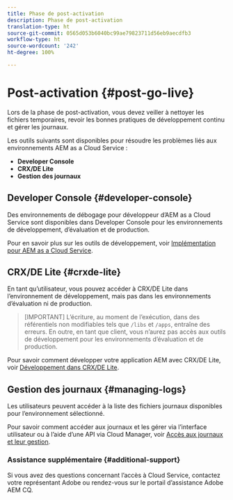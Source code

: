 ```yaml
---
title: Phase de post-activation
description: Phase de post-activation
translation-type: ht
source-git-commit: 0565d053b6040bc99ae79823711d56eb9aecdfb3
workflow-type: ht
source-wordcount: '242'
ht-degree: 100%

---
```



# Post-activation {#post-go-live}

Lors de la phase de post-activation, vous devez veiller à nettoyer les fichiers temporaires, revoir les bonnes pratiques de développement continu et gérer les journaux.

Les outils suivants sont disponibles pour résoudre les problèmes liés aux environnements AEM as a Cloud Service :

* **Developer Console**
* **CRX/DE Lite**
* **Gestion des journaux**


## Developer Console {#developer-console}

Des environnements de débogage pour développeur d’AEM as a Cloud Service sont disponibles dans Developer Console pour les environnements de développement, d’évaluation et de production.

Pour en savoir plus sur les outils de développement, voir [Implémentation pour AEM as a Cloud Service](https://docs.adobe.com/content/help/fr-FR/experience-manager-cloud-service/implementing/developing/development-guidelines.html#aem-as-a-cloud-service-development-tools).

## CRX/DE Lite {#crxde-lite}

En tant qu’utilisateur, vous pouvez accéder à CRX/DE Lite dans l’environnement de développement, mais pas dans les environnements d’évaluation ni de production.

>[IMPORTANT]
>L’écriture, au moment de l’exécution, dans des référentiels non modifiables tels que `/libs` et `/apps`, entraîne des erreurs. En outre, en tant que client, vous n’aurez pas accès aux outils de développement pour les environnements d’évaluation et de production.

Pour savoir comment développer votre application AEM avec CRX/DE Lite, voir [Développement dans CRX/DE Lite](https://docs.adobe.com/help/fr-FR/experience-manager-65/developing/devtools/developing-with-crxde-lite.html).

## Gestion des journaux {#managing-logs}

Les utilisateurs peuvent accéder à la liste des fichiers journaux disponibles pour l’environnement sélectionné.

Pour savoir comment accéder aux journaux et les gérer via l’interface utilisateur ou à l’aide d’une API via Cloud Manager, voir [Accès aux journaux et leur gestion](https://docs.adobe.com/content/help/fr-FR/experience-manager-cloud-service/implementing/using-cloud-manager/manage-logs.html).

### Assistance supplémentaire {#additional-support}

Si vous avez des questions concernant l’accès à Cloud Service, contactez votre représentant Adobe ou rendez-vous sur le portail d’assistance Adobe AEM CQ.
